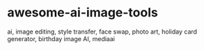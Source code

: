 # awesome-ai-image-tools
ai, image editing, style transfer, face swap, photo art, holiday card generator, birthday image AI, mediaai
